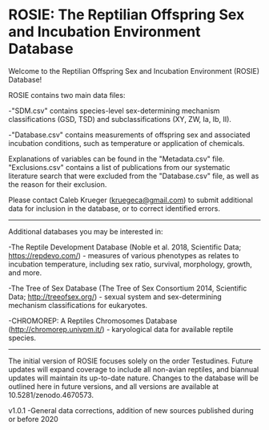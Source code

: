 # ROSIE: The Reptilian Offspring Sex and Incubation Environment Database

Welcome to the Reptilian Offspring Sex and Incubation Environment (ROSIE) Database!

ROSIE contains two main data files:

-"SDM.csv" contains species-level sex-determining mechanism classifications (GSD, TSD) and subclassifications (XY, ZW, Ia, Ib, II).

-"Database.csv" contains measurements of offspring sex and associated incubation conditions, such as temperature or application of chemicals.

Explanations of variables can be found in the "Metadata.csv" file. "Exclusions.csv" contains a list of publications from our systematic literature search that were excluded from the "Database.csv" file, as well as the reason for their exclusion.

Please contact Caleb Krueger (kruegeca@gmail.com) to submit additional data for inclusion in the database, or to correct identified errors.

----------------------------------------------------------------------------------------------------

Additional databases you may be interested in:

-The Reptile Development Database (Noble et al. 2018, Scientific Data; https://repdevo.com/) - measures of various phenotypes as relates to incubation temperature, including sex ratio, survival, morphology, growth, and more.

-The Tree of Sex Database (The Tree of Sex Consortium 2014, Scientific Data; http://treeofsex.org/) - sexual system and sex-determining mechanism classifications for eukaryotes.

-CHROMOREP: A Reptiles Chromosomes Database (http://chromorep.univpm.it/) - karyological data for available reptile species.

----------------------------------------------------------------------------------------------------

The initial version of ROSIE focuses solely on the order Testudines. Future updates will expand coverage to include all non-avian reptiles, and biannual updates will maintain its up-to-date nature. Changes to the database will be outlined here in future versions, and all versions are available at 10.5281/zenodo.4670573.

v1.0.1
-General data corrections, addition of new sources published during or before 2020